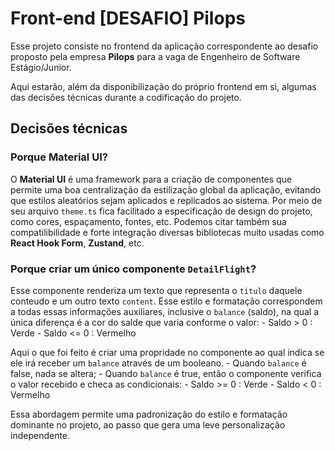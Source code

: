 # Front-end [DESAFIO] Pilops
Esse projeto consiste no frontend da aplicação correspondente ao desafio proposto pela empresa **Pilops** para a vaga de Engenheiro de Software Estágio/Junior.

Aqui estarão, além da disponibilização do próprio frontend em si, algumas das decisões técnicas durante a codificação do projeto.

## Decisões técnicas
### Porque Material UI?
O **Material UI** é uma framework para a criação de componentes que permite uma boa centralização da estilização global da aplicação, evitando que estilos aleatórios sejam aplicados e replicados ao sistema. Por meio de seu arquivo `theme.ts` fica facilitado a especificação de design do projeto, como cores, espaçamento, fontes, etc. Podemos citar também sua compatilibilidade e forte integração diversas bibliotecas muito usadas como **React Hook Form**, **Zustand**, etc.

### Porque criar um único componente `DetailFlight`?
Esse componente renderiza um texto que representa o `titulo` daquele conteudo e um outro texto `content`. Esse estilo e formatação correspondem a todas essas informações auxiliares, inclusive o `balance` (saldo), na qual a única diferença é a cor do salde que varia conforme o valor: 
    - Saldo > 0 : Verde
    - Saldo <= 0 : Vermelho

Aqui o que foi feito é criar uma propridade no componente ao qual indica se ele irá receber um `balance` através de um booleano. 
    - Quando `balance` é false, nada se altera;
    - Quando `balance` é true, então o componente verifica o valor recebido e checa as condicionais:
        - Saldo >= 0 : Verde
        - Saldo < 0 : Vermelho

Essa abordagem permite uma padronização do estilo e formatação dominante no projeto, ao passo que gera uma leve personalização independente.